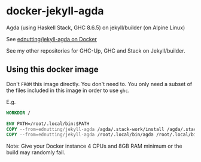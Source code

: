# docker-jekyll-agda

Agda (using Haskell Stack, GHC 8.6.5) on jekyll/builder (on Alpine Linux)

See [ednutting/jekyll-agda on Docker](https://hub.docker.com/repository/docker/ednutting/jekyll-agda)

See my other repositories for GHC-Up, GHC and Stack on Jekyll/builder.

## Using this docker image

Don't `FROM` this image directly. You don't need to. You only need a subset of the files included
in this image in order to use `ghc`.

E.g.

```dockerfile
WORKDIR /

ENV PATH=/root/.local/bin:$PATH
COPY --from=ednutting/jekyll-agda /agda/.stack-work/install /agda/.stack-work/install
COPY --from=ednutting/jekyll-agda /root/.local/bin/agda /root/.local/bin/agda
```

Note: Give your Docker instance 4 CPUs and 8GB RAM minimum or the build may randomly fail.
